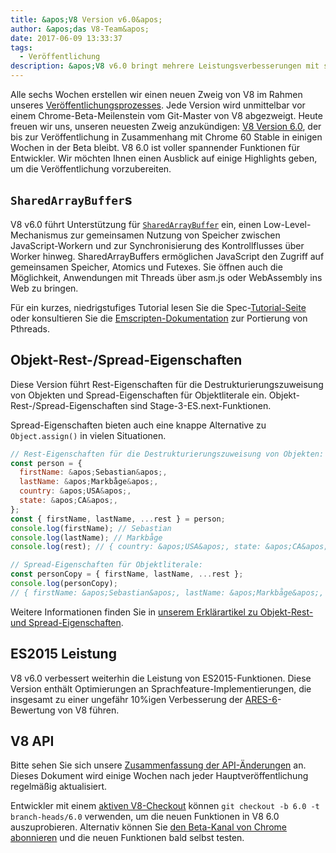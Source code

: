```yaml
---
title: &apos;V8 Version v6.0&apos;
author: &apos;das V8-Team&apos;
date: 2017-06-09 13:33:37
tags:
  - Veröffentlichung
description: &apos;V8 v6.0 bringt mehrere Leistungsverbesserungen mit sich und führt Unterstützung für `SharedArrayBuffer` sowie Rest-/Spread-Eigenschaften für Objekte ein.&apos;
---
```

Alle sechs Wochen erstellen wir einen neuen Zweig von V8 im Rahmen unseres [Veröffentlichungsprozesses](/docs/release-process). Jede Version wird unmittelbar vor einem Chrome-Beta-Meilenstein vom Git-Master von V8 abgezweigt. Heute freuen wir uns, unseren neuesten Zweig anzukündigen: [V8 Version 6.0](https://chromium.googlesource.com/v8/v8.git/+log/branch-heads/6.0), der bis zur Veröffentlichung in Zusammenhang mit Chrome 60 Stable in einigen Wochen in der Beta bleibt. V8 6.0 ist voller spannender Funktionen für Entwickler. Wir möchten Ihnen einen Ausblick auf einige Highlights geben, um die Veröffentlichung vorzubereiten.

<!--truncate-->
## `SharedArrayBuffer`s

V8 v6.0 führt Unterstützung für [`SharedArrayBuffer`](https://developer.mozilla.org/en-US/docs/Web/JavaScript/Reference/Global_Objects/SharedArrayBuffer) ein, einen Low-Level-Mechanismus zur gemeinsamen Nutzung von Speicher zwischen JavaScript-Workern und zur Synchronisierung des Kontrollflusses über Worker hinweg. SharedArrayBuffers ermöglichen JavaScript den Zugriff auf gemeinsamen Speicher, Atomics und Futexes. Sie öffnen auch die Möglichkeit, Anwendungen mit Threads über asm.js oder WebAssembly ins Web zu bringen.

Für ein kurzes, niedrigstufiges Tutorial lesen Sie die Spec-[Tutorial-Seite](https://github.com/tc39/ecmascript_sharedmem/blob/master/TUTORIAL.md) oder konsultieren Sie die [Emscripten-Dokumentation](https://kripken.github.io/emscripten-site/docs/porting/pthreads.html) zur Portierung von Pthreads.

## Objekt-Rest-/Spread-Eigenschaften

Diese Version führt Rest-Eigenschaften für die Destrukturierungszuweisung von Objekten und Spread-Eigenschaften für Objektliterale ein. Objekt-Rest-/Spread-Eigenschaften sind Stage-3-ES.next-Funktionen.

Spread-Eigenschaften bieten auch eine knappe Alternative zu `Object.assign()` in vielen Situationen.

```js
// Rest-Eigenschaften für die Destrukturierungszuweisung von Objekten:
const person = {
  firstName: &apos;Sebastian&apos;,
  lastName: &apos;Markbåge&apos;,
  country: &apos;USA&apos;,
  state: &apos;CA&apos;,
};
const { firstName, lastName, ...rest } = person;
console.log(firstName); // Sebastian
console.log(lastName); // Markbåge
console.log(rest); // { country: &apos;USA&apos;, state: &apos;CA&apos; }

// Spread-Eigenschaften für Objektliterale:
const personCopy = { firstName, lastName, ...rest };
console.log(personCopy);
// { firstName: &apos;Sebastian&apos;, lastName: &apos;Markbåge&apos;, country: &apos;USA&apos;, state: &apos;CA&apos; }
```

Weitere Informationen finden Sie in [unserem Erklärartikel zu Objekt-Rest- und Spread-Eigenschaften](/features/object-rest-spread).

## ES2015 Leistung

V8 v6.0 verbessert weiterhin die Leistung von ES2015-Funktionen. Diese Version enthält Optimierungen an Sprachfeature-Implementierungen, die insgesamt zu einer ungefähr 10%igen Verbesserung der [ARES-6](http://browserbench.org/ARES-6/)-Bewertung von V8 führen.

## V8 API

Bitte sehen Sie sich unsere [Zusammenfassung der API-Änderungen](https://docs.google.com/document/d/1g8JFi8T_oAE_7uAri7Njtig7fKaPDfotU6huOa1alds/edit) an. Dieses Dokument wird einige Wochen nach jeder Hauptveröffentlichung regelmäßig aktualisiert.

Entwickler mit einem [aktiven V8-Checkout](/docs/source-code#using-git) können `git checkout -b 6.0 -t branch-heads/6.0` verwenden, um die neuen Funktionen in V8 6.0 auszuprobieren. Alternativ können Sie [den Beta-Kanal von Chrome abonnieren](https://www.google.com/chrome/browser/beta.html) und die neuen Funktionen bald selbst testen.
